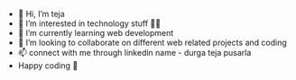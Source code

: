 - 👋 Hi, I’m teja
- 👀 I’m interested in technology stuff 👩‍💻 
- 🌱 I’m currently learning web development
- 💞️ I’m looking to collaborate on different web related projects and coding 
- 📫 connect with me through linkedin name - durga teja pusarla
- Happy coding 🥰


